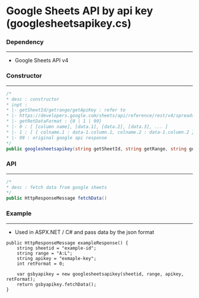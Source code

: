 # Google Sheets API by api key (googlesheetsapikey.cs)



### Dependency
---

* Google Sheets API v4

### Constructor
---

```csharp
/*
* desc : constructor
* inpt : 
* |- getSheetId/getrange/getApiKey : refer to
* |- https://developers.google.com/sheets/api/reference/rest/v4/spreadsheets.values/get
* |- getRetDataFormat : {0 | 1 | 99}
* |- 0 : [ [column name], [data.1], [data.2], [data.3], ... ]
* |- 1 : [ { colname.1 : data-1.column.1, colname.2 : data-1.column.2 }, { colname.1 : data-2.column.1 }, ... ]
* |- 99 : original google api response
*/
public googlesheetsapikey(string getSheetId, string getRange, string getApiKey, int getRetDataFormat)
```

### API
---

```csharp
/*
* desc : fetch data from google sheets
*/
public HttpResponseMessage fetchData()
```

### Example
---

* Used in ASPX.NET / C# and pass data by the json format

```chsrap
public HttpResponseMessage exampleResponse() {
    string sheetid = "example-id";
    string range = "A:L";
    string apikey = "exmaple-key";
    int retFormat = 0;
    
    var gsbyapikey = new googlesheetsapikey(sheetid, range, apikey, retFormat);
    return gsbyapikey.fetchData();
}
```


